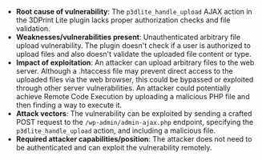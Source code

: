 - **Root cause of vulnerability**: The `p3dlite_handle_upload` AJAX action in the 3DPrint Lite plugin lacks proper authorization checks and file validation.
- **Weaknesses/vulnerabilities present**: Unauthenticated arbitrary file upload vulnerability. The plugin doesn't check if a user is authorized to upload files and also doesn't validate the uploaded file content or type.
- **Impact of exploitation**: An attacker can upload arbitrary files to the web server. Although a .htaccess file may prevent direct access to the uploaded files via the web browser, this could be bypassed or exploited through other server vulnerabilities. An attacker could potentially achieve Remote Code Execution by uploading a malicious PHP file and then finding a way to execute it.
- **Attack vectors**: The vulnerability can be exploited by sending a crafted POST request to the `/wp-admin/admin-ajax.php` endpoint, specifying the `p3dlite_handle_upload` action, and including a malicious file.
- **Required attacker capabilities/position**: The attacker does not need to be authenticated and can exploit the vulnerability remotely.